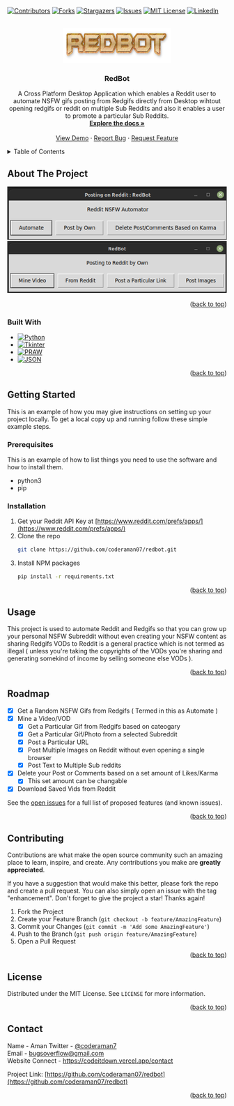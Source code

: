<a name="readme-top"></a>

<!-- PROJECT SHIELDS -->
[![Contributors][contributors-shield]][contributors-url]
[![Forks][forks-shield]][forks-url]
[![Stargazers][stars-shield]][stars-url]
[![Issues][issues-shield]][issues-url]
[![MIT License][license-shield]][license-url]
[![LinkedIn][linkedin-shield]][linkedin-url]


<!-- PROJECT LOGO -->
<br />
<div align="center">
  <a href="https://github.com/coderaman07/redbot">
    <img src="assets/logo.png" alt="Logo" width="250" height="80">
  </a>

<h3 align="center">RedBot</h3>

  <p align="center">
    A Cross Platform Desktop Application which enables a Reddit user to automate NSFW gifs posting from Redgifs directly from Desktop wihtout opening redgifs or reddit on multiple Sub Reddits and also it enables a user to promote a particular Sub Reddits.
    <br />
    <a href="https://github.com/coderaman07/redbot"><strong>Explore the docs »</strong></a>
    <br />
    <br />
    <a href="https://github.com/coderaman07/redbot">View Demo</a>
    ·
    <a href="https://github.com/coderaman07/redbot/issues">Report Bug</a>
    ·
    <a href="https://github.com/coderaman07/redbot/issues">Request Feature</a>
  </p>
</div>



<!-- TABLE OF CONTENTS -->
<details>
  <summary>Table of Contents</summary>
  <ol>
    <li>
      <a href="#about-the-project">About The Project</a>
      <ul>
        <li><a href="#built-with">Built With</a></li>
      </ul>
    </li>
    <li>
      <a href="#getting-started">Getting Started</a>
      <ul>
        <li><a href="#prerequisites">Prerequisites</a></li>
        <li><a href="#installation">Installation</a></li>
      </ul>
    </li>
    <li><a href="#usage">Usage</a></li>
    <li><a href="#roadmap">Roadmap</a></li>
    <li><a href="#contributing">Contributing</a></li>
    <li><a href="#license">License</a></li>
    <li><a href="#contact">Contact</a></li>
    <li><a href="#acknowledgments">Acknowledgments</a></li>
  </ol>
</details>



<!-- ABOUT THE PROJECT -->
## About The Project

[![Product Name Screen Shot][product-screenshot]](https://github.com/coderaman07/redbot)
[![Product Name Screen Shot][product-screenshot2]](https://github.com/coderaman07/redbot)

<p align="right">(<a href="#readme-top">back to top</a>)</p>



### Built With

* [![Python][Python]][Python-url]
* [![Tkinter][Tkinter]][Tkinter-url]
* [![PRAW][PRAW]][PRAW-url]
* [![JSON][JSON]][JSON-url]

<p align="right">(<a href="#readme-top">back to top</a>)</p>



<!-- GETTING STARTED -->
## Getting Started

This is an example of how you may give instructions on setting up your project locally.
To get a local copy up and running follow these simple example steps.

### Prerequisites

This is an example of how to list things you need to use the software and how to install them.
* python3
* pip

### Installation

1. Get your Reddit API Key at [https://www.reddit.com/prefs/apps/](https://www.reddit.com/prefs/apps/)
2. Clone the repo
   ```sh
   git clone https://github.com/coderaman07/redbot.git
   ```
3. Install NPM packages
   ```sh
   pip install -r requirements.txt
   ```
<p align="right">(<a href="#readme-top">back to top</a>)</p>



<!-- USAGE EXAMPLES -->
## Usage

This project is used to automate Reddit and Redgifs so that you can grow up your personal NSFW Subreddit without even creating your NSFW content as sharing Redgifs VODs to Reddit is a general practice which is not termed as illegal ( unless you're taking the copyrights of the VODs you're sharing and generating somekind of income by selling someone else VODs ).

<!-- _For more examples, please refer to the [Documentation](https://example.com)_ -->

<p align="right">(<a href="#readme-top">back to top</a>)</p>



<!-- ROADMAP -->
## Roadmap

- [x] Get a Random NSFW Gifs from Redgifs ( Termed in this as Automate )
- [x] Mine a Video/VOD
  - [x] Get a Particular Gif from Redgifs based on cateogary
  - [x] Get a Particular Gif/Photo from a selected Subreddit
  - [x] Post a Particular URL
  - [x] Post Multiple Images on Reddit without even opening a single browser
  - [x] Post Text to Multiple Sub reddits
- [x] Delete your Post or Comments based on a set amount of Likes/Karma
    - [x] This set amount can be changable
- [x] Download Saved Vids from Reddit

See the [open issues](https://github.com/coderaman07/redbot/issues) for a full list of proposed features (and known issues).

<p align="right">(<a href="#readme-top">back to top</a>)</p>



<!-- CONTRIBUTING -->
## Contributing

Contributions are what make the open source community such an amazing place to learn, inspire, and create. Any contributions you make are **greatly appreciated**.

If you have a suggestion that would make this better, please fork the repo and create a pull request. You can also simply open an issue with the tag "enhancement".
Don't forget to give the project a star! Thanks again!

1. Fork the Project
2. Create your Feature Branch (`git checkout -b feature/AmazingFeature`)
3. Commit your Changes (`git commit -m 'Add some AmazingFeature'`)
4. Push to the Branch (`git push origin feature/AmazingFeature`)
5. Open a Pull Request

<p align="right">(<a href="#readme-top">back to top</a>)</p>



<!-- LICENSE -->
## License

Distributed under the MIT License. See `LICENSE` for more information.

<p align="right">(<a href="#readme-top">back to top</a>)</p>



<!-- CONTACT -->
## Contact

Name - Aman
Twitter - [@coderaman7](https://twitter.com/coderaman7)  
Email - bugsoverflow@gmail.com  
Website Connect - https://codeitdown.vercel.app/contact

Project Link: [https://github.com/coderaman07/redbot](https://github.com/coderaman07/redbot)

<p align="right">(<a href="#readme-top">back to top</a>)</p>


<!-- MARKDOWN LINKS & IMAGES -->
<!-- https://www.markdownguide.org/basic-syntax/#reference-style-links -->
[contributors-shield]: https://img.shields.io/github/contributors/coderaman07/redbot.svg?style=for-the-badge
[contributors-url]: https://github.com/coderaman07/redbot/graphs/contributors
[forks-shield]: https://img.shields.io/github/forks/coderaman07/redbot.svg?style=for-the-badge
[forks-url]: https://github.com/coderaman07/redbot/network/members
[stars-shield]: https://img.shields.io/github/stars/coderaman07/redbot.svg?style=for-the-badge
[stars-url]: https://github.com/coderaman07/redbot/stargazers
[issues-shield]: https://img.shields.io/github/issues/coderaman07/redbot.svg?style=for-the-badge
[issues-url]: https://github.com/coderaman07/redbot/issues
[license-shield]: https://img.shields.io/github/license/coderaman07/redbot.svg?style=for-the-badge
[license-url]: https://github.com/coderaman07/redbot/blob/master/LICENSE
[linkedin-shield]: https://img.shields.io/badge/-LinkedIn-black.svg?style=for-the-badge&logo=linkedin&colorB=555
[linkedin-url]: https://linkedin.com/in/coderaman07


[product-screenshot]: assets/screen.png
[product-screenshot2]: assets/screen1.png


[Python]: https://img.shields.io/badge/python-000000?style=for-the-badge&logo=python&logoColor=white
[Python-url]: https://python.org/
[Tkinter]: https://img.shields.io/badge/Tkinter-20232A?style=for-the-badge&logo=tkinter&logoColor=61DAFB
[Tkinter-url]: https://docs.python.org/3/library/tkinter.html
[PRAW]: https://img.shields.io/badge/PRAW-35495E?style=for-the-badge&logo=praw&logoColor=4FC08D
[PRAW-url]: https://praw.readthedocs.io/en/stable/
[JSON]: https://img.shields.io/badge/JSON-DD0031?style=for-the-badge&logo=json&logoColor=white
[JSON-url]: https://www.w3schools.com/js/js_json_intro.asp